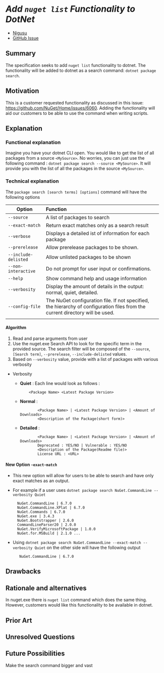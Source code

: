 # ***Add `nuget list` Functionality to DotNet***
<!-- Replace `Title` with an appropriate title for your design -->

- [Nigusu](https://github.com/Nigusu-Allehu) <!-- GitHub username link -->
- [GitHub Issue](https://github.com/NuGet/Home/issues/6060) <!-- GitHub Issue link -->

## Summary

<!-- One-paragraph description of the proposal. -->
The specification seeks to add `nuget list` functionality to dotnet. The functionality will be added to dotnet as a search command: `dotnet package search`.  

## Motivation

<!-- Why are we doing this? What pain points does this solve? What is the expected outcome? -->
This is a customer requested functionality as discussed in this issue: https://github.com/NuGet/Home/issues/6060. Adding the functionality will aid our customers to be able to use the command when writing scripts.

## Explanation

### Functional explanation

<!-- Explain the proposal as if it were already implemented and you're teaching it to another person. -->
<!-- Introduce new concepts, functional designs with real life examples, and low-fidelity mockups or  pseudocode to show how this proposal would look. -->
Imagine you have your dotnet CLI open. You would like to get the list of all packages from a source `<MySource>`. No worries, you can just use the following command : `dotnet package search --source <MySource>`. It will provide you with the list of all the packages in the source `<MySource>`.

### Technical explanation

<!-- Explain the proposal in sufficient detail with implementation details, interaction models, and clarification of corner cases. -->
The `package search [search terms] [options]` command will have the following options 

| Option | Function |
|---------|:----------|
| `--source` | A list of packages to search |
| `--exact-match` | Return exact matches only as a search result |
| `--verbose` | Displays a detailed ist of information for each package |
| `--prerelease` | Allow prerelease packages to be shown. |
| `--include-delisted` | Allow unlisted packages to be shown |
| `--non-interactive` | Do not prompt for user input or confirmations.|
| `--help` | Show command help and usage information |
| `--verbosity` | Display the amount of details in the output: normal, quiet, detailed. |
| `--config-file` | The NuGet configuration file. If not specified, the hierarchy of configuration files from the current directory will be used. |
|||

#### **Algorithm**

1. Read and parse arguments from user
2. Use the nuget.exe Search API to look for the specific term in the provided source. The search filter will be composed of the `--source`, `[Search term]`, `--prerelease`, `--include-delisted` values.
3. Based on `--verbosity` value, provide with a list of packages with various verbosity

- Verbosity
  - **Quiet** : Each line would look as follows :

            <Package Name> <Latest Package Version>
  - **Normal** :

                <Package Name> | <Latest Package Version> | <Amount of Downloads>
                <Description of the Package(short form)>
  - **Detailed** :

                <Package Name> | <Latest Package Version> | <Amount of Downloads>
                Deprecated : YES/NO | Vulnerable : YES/NO
                <Description of the Package(Readme file)>
                License URL : <URL>

#### **New Option `-exact-match`**

- This new option will allow for users to be able to search and have only exact matches as an output.
- For example if a user uses `dotnet package search NuGet.CommandLine --verbosity Quiet`

        NuGet.CommandLine | 6.7.0
        NuGet.CommandLine.XPlat | 6.7.0
        NuGet.Commands | 6.7.0
        NuGet.exe | 3.4.3
        NuGet.Bootstrapper | 2.6.0
        CommandLineParser20 | 2.0.0
        NuGet.VerifyMicrosoftPackage | 1.0.0
        NuGet.for.MSBuild | 2.1.0 ...

- Using ``dotnet package search NuGet.CommandLine --exact-match --verbosity Quiet`` on the other side will have the following output

         NuGet.CommandLine | 6.7.0

## Drawbacks

<!-- Why should we not do this? -->

## Rationale and alternatives

<!-- Why is this the best design compared to other designs? -->
<!-- What other designs have been considered and why weren't they chosen? -->
<!-- What is the impact of not doing this? -->
In nuget.exe there is `nuget list` command which does the same thing. However, customers would like this functionality to be available in dotnet.

## Prior Art

<!-- What prior art, both good and bad are related to this proposal? -->
<!-- Do other features exist in other ecosystems and what experience have their community had? -->
<!-- What lessons from other communities can we learn from? -->
<!-- Are there any resources that are relevant to this proposal? -->

## Unresolved Questions

<!-- What parts of the proposal do you expect to resolve before this gets accepted? -->
<!-- What parts of the proposal need to be resolved before the proposal is stabilized? -->
<!-- What related issues would you consider out of scope for this proposal but can be addressed in the future? -->

## Future Possibilities

<!-- What future possibilities can you think of that this proposal would help with? -->
Make the search command bigger and vast

